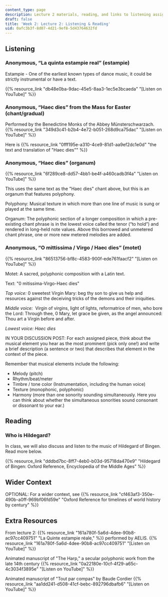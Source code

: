 ```yaml
---
content_type: page
description: Lecture 2 materials, reading, and links to listening assignments.
draft: false
title: 'Week 2: Lecture 2: Listening & Reading'
uid: 0afc3b3f-8d07-4d21-9ef8-5d43764632fd
---
```

## Listening

### Anonymous, “La quinta estampie real” (estampie)

Estampie - One of the earliest known types of dance music, it could be strictly instrumental or have a text. 

{{% resource_link "db48e0ba-9dac-45e5-8aa3-1ec5e3bcaeda" "\[Listen on YouTube\]" %}}

### Anonymous, “Haec dies” from the Mass for Easter (chant/gradual)

Performed by the Benedictine Monks of the Abbey Münsterschwarzach. {{% resource_link "349d3c41-b2b4-4e72-b051-268d9ca75dac" "\[Listen on YouTube\]" %}} 

Here is {{% resource_link "0fff195e-a310-4ce9-81d1-aa9ef2dc1e0d" "the text and translation of \"Haec dies\"" %}} 

### Anonymous, “Haec dies” (organum)

{{% resource_link "6f289ce8-dd57-4bb1-be4f-a460cadb3f4a" "Listen on YouTube\]" %}}

This uses the same text as the "Haec dies" chant above, but this is an organum that features polyphony.

Polyphony: Musical texture in which more than one line of music is sung or played at the same time. 

Organum: The polyphonic section of a longer composition in which a pre-existing chant phrase is in the lowest voice called the tenor (“to hold”) and rendered in long-held note values. Above this borrowed and unmetered chant phrase, one or more new metered melodies are added.  

### Anonymous, “O mittissima / Virgo / Haec dies” (motet)

{{% resource_link "86513756-bf8c-4583-900f-ede761faacf2" "\[Listen on YouTube\]" %}}

Motet: A sacred, polyphonic composition with a Latin text.

Text: "0 mitissima-Virgo-Haec dies"

*Top voice:* 0 sweetest Virgin Mary: beg thy son to give us help and resources against the deceiving tricks of the demons and their iniquities.

*Middle voice:*  Virgin of virgins, light of lights, reformatrice of men, who bore the Lord: Through thee, 0 Mary, let grace be given, as the angel announced: Thou art a Virgin before and after.

*Lowest voice: Haec dies*

IN YOUR DISCUSSION POST: For each assigned piece, think about the musical element you hear as the most prominent (pick only one!) and write a brief description (a sentence or two) that describes that element in the context of the piece. 

Remember that musical elements include the following: 

- Melody (pitch)
- Rhythm/beat/meter 
- Timbre / tone color (Instrumentation, including the human voice) 
- Texture (monophonic, polyphonic) 
- Harmony (more than one sonority sounding simultaneously. Here you can think about whether the simultaneous sonorities sound consonant or dissonant to your ear.) 

## Reading

### Who is Hildegard?

In class, we will also discuss and listen to the music of Hildegard of Bingen. Read more below.

{{% resource_link "dddbd7bc-8ff7-4eb0-b03d-95718da470e9" "Hildegard of Bingen: Oxford Reference, Encyclopedia of the Middle Ages" %}}

## Wider Context

OPTIONAL: For a wider context, see {{% resource_link "cf463af3-350e-490b-a0ff-969bf06fd59e" "Oxford Reference for timelines of world history by century" %}} 

## Extra Resources

From lecture 2: {{% resource_link "161a780f-5a6d-4dee-90b8-ac97cc409751" "La Quinte estampie réale," %}} performed by AELIS. {{% resource_link "161a780f-5a6d-4dee-90b8-ac97cc409751" "\[Listen on YouTube\]" %}}

Animated manuscript of "The Harp," a secular polyphonic work from the late 14th century {{% resource_link "0a22180e-10cf-4f29-a65c-4c3034f3895e" "\[Listen on YouTube\]" %}}

Animated manuscript of "Tout par compas" by Baude Cordier {{% resource_link "aa1dd241-d508-41cf-bebc-892796dbafb6" "\[Listen on YouTube\]" %}}